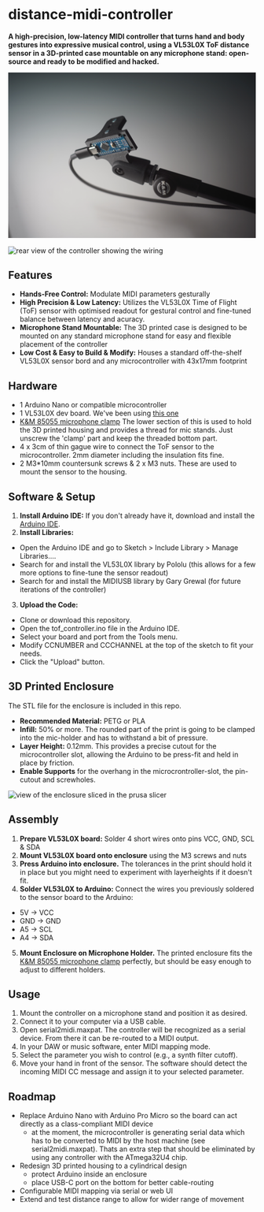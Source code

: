 # distance-midi-controller
**A high-precision, low-latency MIDI controller that turns hand and body gestures into expressive musical control, using a VL53L0X ToF distance sensor in a 3D-printed case mountable on any microphone stand: open-source and ready to be modified and hacked.**

![front view of the controller mounted onto a mic stand](controller_front.JPG)

![rear view of the controller showing the wiring](controller_back.JPG)

## Features
- **Hands-Free Control:** Modulate MIDI parameters gesturally
- **High Precision & Low Latency:** Utilizes the VL53L0X Time of Flight (ToF) sensor with optimised readout for gestural control and fine-tuned balance between latency and acuracy.
- **Microphone Stand Mountable:** The 3D printed case is designed to be mounted on any standard microphone stand for easy and flexible placement of the controller
- **Low Cost & Easy to Build & Modify:** Houses a standard off-the-shelf VL53L0X sensor bord and any microcontroller with 43x17mm footprint

## Hardware
- 1 Arduino Nano or compatible microcontroller
- 1 VL53L0X dev board. We've been using [this one](https://www.az-delivery.de/en/products/vl53l0x-time-of-flight-tof-laser-abstandssensor?srsltid=AfmBOor0_s5rByMJTX5xQ86db2U276sb2SCJpDImnMb2X7a74YgMQruc)
- [K&M 85055 microphone clamp](https://www.k-m.de/en/products/microphone-stands/accessories/microphone-clips/85055-microphone-clip-black-3-8-and-5-8) The lower section of this is used to hold the 3D printed housing and provides a thread for mic stands. Just unscrew the 'clamp' part and keep the threaded bottom part.
- 4 x 3cm of thin gague wire to connect the ToF sensor to the microcontroller. 2mm diameter including the insulation fits fine.
- 2 M3*10mm countersunk screws & 2 x M3 nuts. These are used to mount the sensor to the housing.

## Software & Setup
1. **Install Arduino IDE:** If you don't already have it, download and install the [Arduino IDE](https://www.arduino.cc/en/software/?_gl=1*4je9gw*_up*MQ..*_ga*MTk5MjkyNzY2My4xNzU3NDM2MDk1*_ga_NEXN8H46L5*czE3NTc0MzYwOTUkbzEkZzAkdDE3NTc0MzYwOTUkajYwJGwwJGgxODE3MzkxMjg3).
2. **Install Libraries:**
  - Open the Arduino IDE and go to Sketch > Include Library > Manage Libraries....
  - Search for and install the VL53L0X library by Pololu (this allows for a few more options to fine-tune the sensor readout)
  - Search for and install the MIDIUSB library by Gary Grewal (for future iterations of the controller)
3. **Upload the Code:**
  - Clone or download this repository.
  - Open the tof_controller.ino file in the Arduino IDE.
  - Select your board and port from the Tools menu.
  - Modify CCNUMBER and CCCHANNEL at the top of the sketch to fit your needs.
  - Click the "Upload" button.

## 3D Printed Enclosure
The STL file for the enclosure is included in this repo.
- **Recommended Material:** PETG or PLA
- **Infill:** 50% or more. The rounded part of the print is going to be clamped into the mic-holder and has to withstand a bit of pressure.
- **Layer Height:** 0.12mm. This provides a precise cutout for the microcontroller slot, allowing the Arduino to be press-fit and held in place by friction.
- **Enable Supports** for the overhang in the microcrontroller-slot, the pin-cutout and screwholes.

![view of the enclosure sliced in the prusa slicer](tof_sensor_sliced.png)

## Assembly
1. **Prepare VL53L0X board:** Solder 4 short wires onto pins VCC, GND, SCL & SDA
2. **Mount VL53L0X board onto enclosure** using the M3 screws and nuts
3. **Press Arduino into enclosure.** The tolerances in the print should hold it in place but you might need to experiment with layerheights if it doesn't fit.
4. **Solder VL53L0X to Arduino:** Connect the wires you previously soldered to the sensor board to the Arduino:
  - 5V -> VCC
  - GND -> GND
  - A5 -> SCL
  - A4 -> SDA
5. **Mount Enclosure on Microphone Holder.** The printed enclosure fits the [K&M 85055 microphone clamp](https://www.k-m.de/en/products/microphone-stands/accessories/microphone-clips/85055-microphone-clip-black-3-8-and-5-8) perfectly, but should be easy enough to adjust to different holders.

## Usage
1. Mount the controller on a microphone stand and position it as desired.
2. Connect it to your computer via a USB cable.
3. Open serial2midi.maxpat. The controller will be recognized as a serial device. From there it can be re-routed to a MIDI output.
4. In your DAW or music software, enter MIDI mapping mode.
5. Select the parameter you wish to control (e.g., a synth filter cutoff).
6. Move your hand in front of the sensor. The software should detect the incoming MIDI CC message and assign it to your selected parameter.

## Roadmap
- Replace Arduino Nano with Arduino Pro Micro so the board can act directly as a class-compliant MIDI device
  - at the moment, the microcontroller is generating serial data which has to be converted to MIDI by the host machine (see serial2midi.maxpat). Thats an extra step that should be eliminated by using any controller with the ATmega32U4 chip.
- Redesign 3D printed housing to a cylindrical design
   - protect Arduino inside an enclosure
   - place USB-C port on the bottom for better cable-routing
- Configurable MIDI mapping via serial or web UI
- Extend and test distance range to allow for wider range of movement

